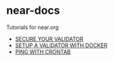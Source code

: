 # near-docs
Tutorials for near.org

* [SECURE YOUR VALIDATOR](https://github.com/ALUMLABS/near-docs/blob/main/SECURE-YOUR-VALIDATOR.md)
* [SETUP A VALIDATOR WITH DOCKER](https://github.com/ALUMLABS/near-docs/blob/main/SETUP-A-VALIDATOR-WITH-DOCKER.md)
* [PING WITH CRONTAB](https://github.com/ALUMLABS/near-docs/blob/main/PING-WITH-CRONTAB.md)
